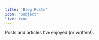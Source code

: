 ```yaml
---
title: 'Blog Posts'
icon: 'Subject'
live: true
---
```


Posts and articles I've enjoyed (or written!).
